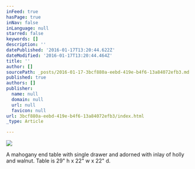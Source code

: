 ```yaml
---
inFeed: true
hasPage: true
inNav: false
inLanguage: null
starred: false
keywords: []
description: ''
datePublished: '2016-01-17T13:20:44.622Z'
dateModified: '2016-01-17T13:20:44.464Z'
title: ''
author: []
sourcePath: _posts/2016-01-17-3bcf880a-eebd-419e-b4f6-13a84072efb3.md
published: true
authors: []
publisher:
  name: null
  domain: null
  url: null
  favicon: null
url: 3bcf880a-eebd-419e-b4f6-13a84072efb3/index.html
_type: Article

---
```

![](https://s3-us-west-2.amazonaws.com/the-grid-img/p/67fee77aafe7f5b1e9be8c9672060b267380e871.jpg)

A mahogany end table with single drawer and adorned with inlay of holly and walnut.  Table is 29" h x 22" w x 22" d.